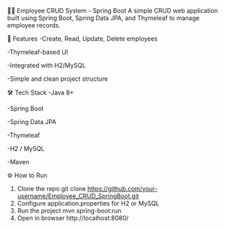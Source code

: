 🧑‍💼 Employee CRUD System - Spring Boot
A simple CRUD web application built using Spring Boot, Spring Data JPA, and Thymeleaf to manage employee records.

🚀 Features
-Create, Read, Update, Delete employees

-Thymeleaf-based UI

-Integrated with H2/MySQL

-Simple and clean project structure

🛠️ Tech Stack
-Java 8+

-Spring Boot

-Spring Data JPA

-Thymeleaf

-H2 / MySQL

-Maven

⚙️ How to Run
1. Clone the repo
    git clone https://github.com/your-username/Employee_CRUD_SpringBoot.git
2. Configure application.properties for H2 or MySQL
3. Run the project
    mvn spring-boot:run
4. Open in browser
    http://localhost:8080/

